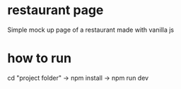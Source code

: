 # restaurant page

Simple mock up page of a restaurant
made with vanilla js

# how to run

cd "project folder" -> npm install -> npm run dev
